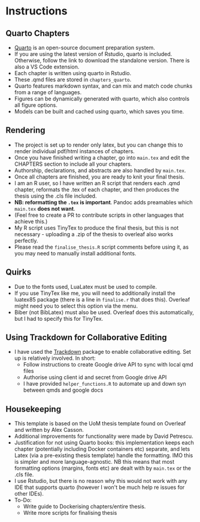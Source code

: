 # Instructions

## Quarto Chapters


 - [Quarto](https://quarto.org/) is an open-source document preparation system.
 - If you are using the latest version of Rstudio, quarto is included. Otherwise, follow the link to download the standalone version. There is also a VS Code extension.
 - Each chapter is written using quarto in Rstudio.
 - These .qmd files are stored in `chapters_quarto`.
 - Quarto features markdown syntax, and can mix and match code chunks from a range of languages.
 - Figures can be dynamically generated with quarto, which also controls all figure options.
 - Models can be built and cached using quarto, which saves you time.

## Rendering

 - The project is set up to render only latex, but you can change this to render individual pdf/html instances of chapters.
 - Once you have finished writing a chapter, go into `main.tex` and edit the CHAPTERS section to include all your chapters.
 - Authorship, declarations, and abstracts are also handled by `main.tex`.
 - Once all chapters are finished, you are ready to knit your final thesis.
 - I am an R user, so I have written an R script that renders each .qmd chapter, reformats the .tex of each chapter, and then produces the thesis using the .cls file included.
 - **NB: reformatting the `.tex` is important**. Pandoc adds preamables which `main.tex` **does not want**.
 - (Feel free to create a PR to contribute scripts in other languages that achieve this.)
 - My R script uses TinyTex to produce the final thesis, but this is not necessary - uploading a .zip of the thesis to overleaf also works perfectly.
 - Please read the `finalise_thesis.R` script comments before using it, as you may need to manually install additional fonts.

## Quirks

 - Due to the fonts used, LuaLatex must be used to compile.
 - If you use TinyTex like me, you will need to additionally install the luatex85 package (there is a line in `finalise.r` that does this). Overleaf might need you to select this option via the menu.
 - Biber (not BibLatex) must also be used. Overleaf does this automatically, but I had to specify this for TinyTex.
 
## Using Trackdown for Collaborative Editing

 - I have used the [Trackdown](https://github.com/ClaudioZandonella/trackdown) package to enable collaborative editing. Set up is relatively involved. In short:
	- Follow instructions to create Google drive API to sync with local qmd files
	- Authorise using client id and secret from Google drive API
	- I have provided `helper_functions.R` to automate up and down syn between qmds and google docs

## Housekeeping

 - This template is based on the UoM thesis template found on Overleaf and written by Alex Casson.
 - Additional improvements for functionality were made by David Petrescu.
 - Justification for not using Quarto books: this implementation keeps each chapter (potentially including Docker containers etc) separate, and lets Latex (via a pre-existing thesis template) handle the formatting. IMO this is simpler and more language-agnostic. NB this means that most formatting options (margins, fonts etc) are dealt with by `main.tex` or the .cls file.
 - I use Rstudio, but there is no reason why this would not work with any IDE that supports quarto (however I won't be much help re issues for other IDEs).
 - To-Do:
	- Write guide to Dockerising chapters/entire thesis.
	- Write more scripts for finalising thesis

